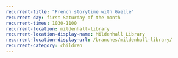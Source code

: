 ```yaml
---
recurrent-title: "French storytime with Gaelle"
recurrent-day: first Saturday of the month
recurrent-times: 1030-1100
recurrent-location: mildenhall-library
recurrent-location-display-name: Mildenhall Library
recurrent-location-display-url: /branches/mildenhall-library/
recurrent-category: children
---
```

